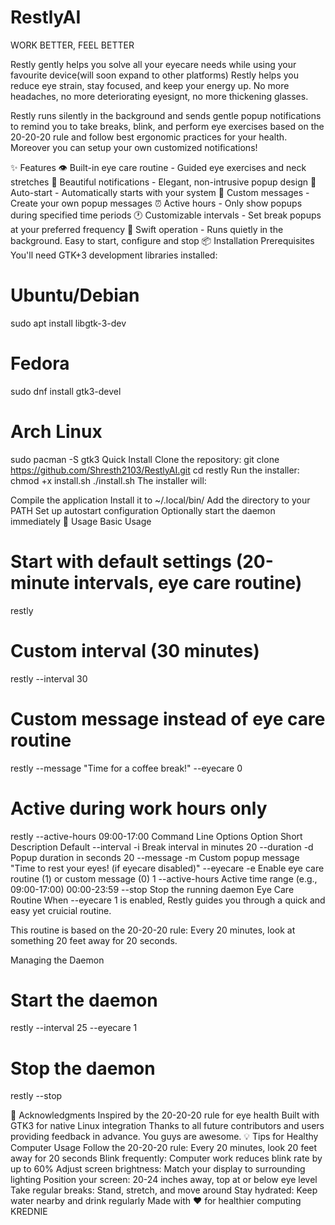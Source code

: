 # RestlyAI
WORK BETTER, FEEL BETTER

Restly gently helps you solve all your eyecare needs while using your favourite device(will soon expand to other platforms) Restly helps you reduce eye strain, stay focused, and keep your energy up. No more headaches, no more deteriorating eyesignt, no more thickening glasses.

Restly runs silently in the background and sends gentle popup notifications to remind you to take breaks, blink, and perform eye exercises based on the 20-20-20 rule and follow best ergonomic practices for your health. Moreover you can setup your own customized notifications!

✨ Features
👁️ Built-in eye care routine - Guided eye exercises and neck stretches
🎨 Beautiful notifications - Elegant, non-intrusive popup design
🚀 Auto-start - Automatically starts with your system
🎯 Custom messages - Create your own popup messages
⏰ Active hours - Only show popups during specified time periods
🕐 Customizable intervals - Set break popups at your preferred frequency
🔧 Swift operation - Runs quietly in the background. Easy to start, configure and stop
📦 Installation
Prerequisites
You'll need GTK+3 development libraries installed:

# Ubuntu/Debian
sudo apt install libgtk-3-dev

# Fedora
sudo dnf install gtk3-devel

# Arch Linux
sudo pacman -S gtk3
Quick Install
Clone the repository:
git clone https://github.com/Shresth2103/RestlyAI.git
cd restly
Run the installer:
chmod +x install.sh
./install.sh
The installer will:

Compile the application
Install it to ~/.local/bin/
Add the directory to your PATH
Set up autostart configuration
Optionally start the daemon immediately
🚀 Usage
Basic Usage
# Start with default settings (20-minute intervals, eye care routine)
restly

# Custom interval (30 minutes)
restly --interval 30

# Custom message instead of eye care routine
restly --message "Time for a coffee break!" --eyecare 0

# Active during work hours only
restly --active-hours 09:00-17:00
Command Line Options
Option	Short	Description	Default
--interval	-i	Break interval in minutes	20
--duration	-d	Popup duration in seconds	20
--message	-m	Custom popup message	"Time to rest your eyes! (if eyecare disabled)"
--eyecare	-e	Enable eye care routine (1) or custom message (0)	1
--active-hours		Active time range (e.g., 09:00-17:00)	00:00-23:59
--stop		Stop the running daemon	
Eye Care Routine
When --eyecare 1 is enabled, Restly guides you through a quick and easy yet cruicial routine.

This routine is based on the 20-20-20 rule: Every 20 minutes, look at something 20 feet away for 20 seconds.

Managing the Daemon
# Start the daemon
restly --interval 25 --eyecare 1

# Stop the daemon
restly --stop





🙏 Acknowledgments
Inspired by the 20-20-20 rule for eye health
Built with GTK3 for native Linux integration
Thanks to all future contributors and users providing feedback in advance. You guys are awesome.
💡 Tips for Healthy Computer Usage
Follow the 20-20-20 rule: Every 20 minutes, look 20 feet away for 20 seconds
Blink frequently: Computer work reduces blink rate by up to 60%
Adjust screen brightness: Match your display to surrounding lighting
Position your screen: 20-24 inches away, top at or below eye level
Take regular breaks: Stand, stretch, and move around
Stay hydrated: Keep water nearby and drink regularly
Made with ❤️ for healthier computing KREDNIE
